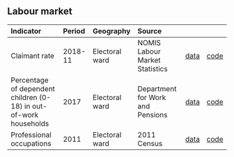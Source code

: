 ## Labour market

| Indicator     | Period        | Geography     | Source        | &nbsp;        | &nbsp;         |
|:------------- |:------------- |:------------- |:------------- |:------------- | :------------- |
| Claimant rate | 2018-11 | Electoral ward | NOMIS Labour Market Statistics | [data](data/claimant_rate.csv) |  [code](code/claimant_rate.R)  |
| Percentage of dependent children (0-18) in out-of-work households | 2017 | Electoral ward | Department for Work and Pensions | [data](data/children_in_out_of_work_households.csv) |  [code](code/children_in_out_of_work_households.R) |
| Professional occupations | 2011 | Electoral ward | 2011 Census | [data](data/professional_occupations.csv) |  [code](code/professional_occupations.R) |
